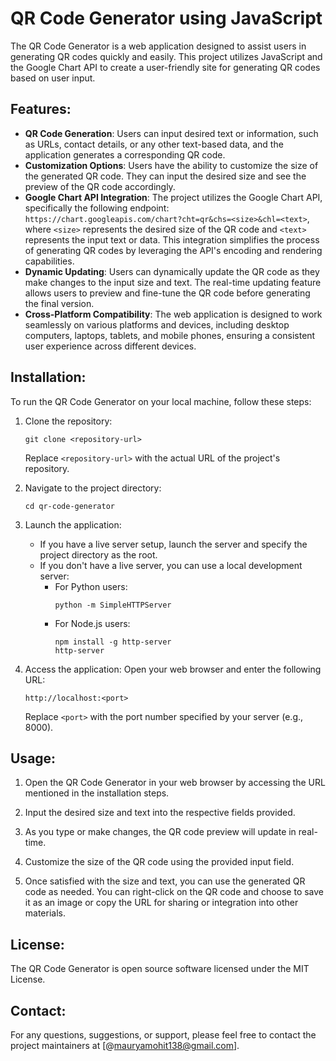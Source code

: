 # QR Code Generator using JavaScript

The QR Code Generator is a web application designed to assist users in generating QR codes quickly and easily. This project utilizes JavaScript and the Google Chart API to create a user-friendly site for generating QR codes based on user input.

## Features:

- **QR Code Generation**: Users can input desired text or information, such as URLs, contact details, or any other text-based data, and the application generates a corresponding QR code.
- **Customization Options**: Users have the ability to customize the size of the generated QR code. They can input the desired size and see the preview of the QR code accordingly.
- **Google Chart API Integration**: The project utilizes the Google Chart API, specifically the following endpoint: `https://chart.googleapis.com/chart?cht=qr&chs=<size>&chl=<text>`, where `<size>` represents the desired size of the QR code and `<text>` represents the input text or data. This integration simplifies the process of generating QR codes by leveraging the API's encoding and rendering capabilities.
- **Dynamic Updating**: Users can dynamically update the QR code as they make changes to the input size and text. The real-time updating feature allows users to preview and fine-tune the QR code before generating the final version.
- **Cross-Platform Compatibility**: The web application is designed to work seamlessly on various platforms and devices, including desktop computers, laptops, tablets, and mobile phones, ensuring a consistent user experience across different devices.

## Installation:

To run the QR Code Generator on your local machine, follow these steps:

1. Clone the repository:
   ```
   git clone <repository-url>
   ```
   Replace `<repository-url>` with the actual URL of the project's repository.

2. Navigate to the project directory:
   ```
   cd qr-code-generator
   ```

3. Launch the application:
   - If you have a live server setup, launch the server and specify the project directory as the root.
   - If you don't have a live server, you can use a local development server:
     - For Python users:
       ```
       python -m SimpleHTTPServer
       ```
     - For Node.js users:
       ```
       npm install -g http-server
       http-server
       ```

4. Access the application:
   Open your web browser and enter the following URL:
   ```
   http://localhost:<port>
   ```
   Replace `<port>` with the port number specified by your server (e.g., 8000).

## Usage:

1. Open the QR Code Generator in your web browser by accessing the URL mentioned in the installation steps.

2. Input the desired size and text into the respective fields provided.

3. As you type or make changes, the QR code preview will update in real-time.

4. Customize the size of the QR code using the provided input field.

5. Once satisfied with the size and text, you can use the generated QR code as needed. You can right-click on the QR code and choose to save it as an image or copy the URL for sharing or integration into other materials.

## License:

The QR Code Generator is open source software licensed under the MIT License.

## Contact:

For any questions, suggestions, or support, please feel free to contact the project maintainers at [@mauryamohit138@gmail.com].
